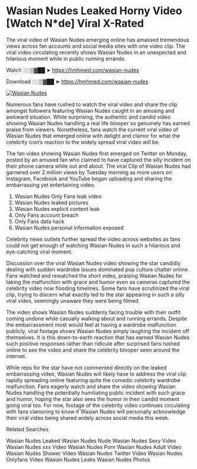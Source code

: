 ﻿# Wasian Nudes Leaked Horny Video [Watch N*de] Viral X-Rated

The viral video of ﻿Wasian Nudes emerging online has amassed tremendous views across fan accounts and social media sites with one video clip. The viral video circulating recently shows ﻿Wasian Nudes in an unexpected and hilarious moment while in public running errands. 

Watch ░░▒▓██ ➤ https://hmhmed.com/wasian-nudes

Download ░░▒▓██ ➤ https://hmhmed.com/wasian-nudes

[![Wasian Nudes](https://i.imgur.com/dJHk4Zq.gif)](https://hmhmed.com/wasian-nudes)

Numerous fans have rushed to watch the viral video and share the clip amongst followers featuring ﻿Wasian Nudes caught in an amusing and awkward situation. While surprising, the authentic and candid video showing ﻿Wasian Nudes handling a real life blooper so genuinely has earned praise from viewers. Nonetheless, fans watch the current viral video of ﻿Wasian Nudes that emerged online with delight and clamor for what the celebrity icon’s reaction to the widely spread viral video will be.

The fan video showing ﻿Wasian Nudes first emerged on Twitter on Monday, posted by an amused fan who claimed to have captured the silly incident on their phone camera while out and about. The viral Clip of ﻿Wasian Nudes had garnered over 2 million views by Tuesday morning as more users on Instagram, Facebook and YouTube began uploading and sharing the embarrassing yet entertaining video. 

1. ﻿Wasian Nudes Only Fans leak video
2. ﻿Wasian Nudes leaked pictures
3. ﻿Wasian Nudes explicit content leak
4. Only Fans account breach
5. Only Fans data hack
6. ﻿Wasian Nudes personal information exposed

Celebrity news outlets further spread the video across websites as fans could not get enough of watching ﻿Wasian Nudes in such a hilarious and eye-catching viral moment. 

Discussion over the viral ﻿Wasian Nudes video showing the star candidly dealing with sudden wardrobe issues dominated pop culture chatter online. Fans watched and rewatched the short video, praising ﻿Wasian Nudes for taking the malfunction with grace and humor even as cameras captured the celebrity video now flooding timelines. Some fans have scrutinized the viral clip, trying to discern what exactly led to the star appearing in such a silly viral video, seemingly unaware they were being filmed.

The video shows ﻿Wasian Nudes suddenly facing trouble with their outfit coming undone while casually walking about and running errands. Despite the embarrassment most would feel at having a wardrobe malfunction publicly, viral footage shows ﻿Wasian Nudes simply laughing the incident off themselves. It is this down-to-earth reaction that has earned ﻿Wasian Nudes such positive responses rather than ridicule after surprised fans rushed online to see the video and share the celebrity blooper seen around the internet.  

While reps for the star have not commented directly on the leaked embarrassing video, ﻿Wasian Nudes will likely have to address the viral clip rapidly spreading online featuring quite the comedic celebrity wardrobe malfunction. Fans eagerly watch and share the video showing ﻿Wasian Nudes handling the potentially humiliating public incident with such grace and humor, hoping the star also sees the humor in their candid moment going viral too. For now, footage of the celebrity video continues circulating with fans clamoring to know if ﻿Wasian Nudes will personally acknowledge their viral video being shared widely across social media this week.

Related Searches

﻿Wasian Nudes Leaked
﻿Wasian Nudes Nude
﻿Wasian Nudes Sexy Video
﻿Wasian Nudes xxx Video
﻿Wasian Nudes Porn
﻿Wasian Nudes Adult Video
﻿Wasian Nudes Shower Video
﻿Wasian Nudes Twitter Video
﻿Wasian Nudes Onlyfans Video
﻿Wasian Nudes Leaks
﻿Wasian Nudes Photos